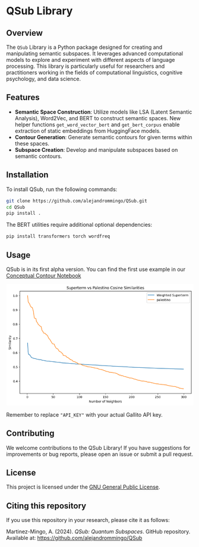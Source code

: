 # QSub Library

## Overview

The `QSub` Library is a Python package designed for creating and manipulating semantic subspaces. It leverages advanced computational models to explore and experiment with different aspects of language processing. This library is particularly useful for researchers and practitioners working in the fields of computational linguistics, cognitive psychology, and data science.

## Features

- **Semantic Space Construction**: Utilize models like LSA (Latent Semantic Analysis), Word2Vec, and BERT to construct semantic spaces. New helper functions `get_word_vector_bert` and `get_bert_corpus` enable extraction of static embeddings from HuggingFace models.
- **Contour Generation**: Generate semantic contours for given terms within these spaces.
- **Subspace Creation**: Develop and manipulate subspaces based on semantic contours.

## Installation

To install QSub, run the following commands:

```bash
git clone https://github.com/alejandrommingo/QSub.git
cd QSub
pip install .
```

The BERT utilities require additional optional dependencies:

```bash
pip install transformers torch wordfreq
```

## Usage

QSub is in its first alpha version. You can find the first use example in our [Conceptual Contour Notebook](https://github.com/alejandrommingo/QSub/blob/main/notebooks/QSub_conceptual_contour_example.ipynb)

![Deserved Neighbors for Conceptual Contour of Palestine](https://github.com/alejandrommingo/QSub/blob/main/img/QSub_conceptual_contour_example.png)

Remember to replace `"API_KEY"` with your actual Gallito API key.

## Contributing

We welcome contributions to the QSub Library! If you have suggestions for improvements or bug reports, please open an issue or submit a pull request.

## License

This project is licensed under the [GNU General Public License](LICENSE).

## Citing this repository

If you use this repository in your research, please cite it as follows:

Martinez-Mingo, A. (2024). *QSub: Quantum Subspaces*. GitHub repository. Available at: https://github.com/alejandrommingo/QSub
